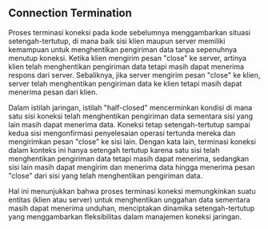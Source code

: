 
## Connection Termination
Proses terminasi koneksi pada kode sebelumnya menggambarkan situasi setengah-tertutup, di mana baik sisi klien maupun server memiliki kemampuan untuk menghentikan pengiriman data tanpa sepenuhnya menutup koneksi. Ketika klien mengirim pesan "close" ke server, artinya klien telah menghentikan pengiriman data tetapi masih dapat menerima respons dari server. Sebaliknya, jika server mengirim pesan "close" ke klien, server telah menghentikan pengiriman data ke klien tetapi masih dapat menerima pesan dari klien.

Dalam istilah jaringan, istilah "half-closed" mencerminkan kondisi di mana satu sisi koneksi telah menghentikan pengiriman data sementara sisi yang lain masih dapat menerima data. Koneksi tetap setengah-tertutup sampai kedua sisi mengonfirmasi penyelesaian operasi tertunda mereka dan mengirimkan pesan "close" ke sisi lain. Dengan kata lain, terminasi koneksi dalam konteks ini hanya setengah tertutup karena satu sisi telah menghentikan pengiriman data tetapi masih dapat menerima, sedangkan sisi lain masih dapat mengirim dan menerima data hingga menerima pesan "close" dari sisi yang telah menghentikan pengiriman data.

Hal ini menunjukkan bahwa proses terminasi koneksi memungkinkan suatu entitas (klien atau server) untuk menghentikan unggahan data sementara masih dapat menerima unduhan, menciptakan dinamika setengah-tertutup yang menggambarkan fleksibilitas dalam manajemen koneksi jaringan.